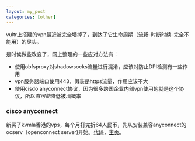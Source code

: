 ```yaml
---
layout: my_post
categories: [other]
---
```


vultr上搭建的vpn最近被完全墙掉了，到达了它生命周期（流畅-时断时续-完全不能用）的尽头。

是时候做些改变了，网上整理的一些应对方法有：

* 使用obfsproxy对shadowsocks流量进行混淆，应该对防止DPI检测有一些作用
* vpn服务器端口使用443，假装是https流量，作用应该不大
* 使用cisdo anyconnect协议，因为很多跨国企业内部vpn使用的就是这个协议，所以*有可能*降低被墙概率

### cisco anyconnect

新买了kvmla香港的vps，每个月打完折64人民币，先从安装兼容anyconnect的ocserv（openconnect server)开始。[代码](https://gitlab.com/openconnect/ocserv/tree/master)，[主页](http://ocserv.gitlab.io/www/manual.html)。

